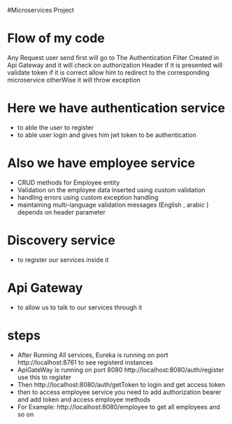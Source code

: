 #Microservices Project 

# Flow of my code
Any Request user send first will go to The Authentication Filter Created in Api Gateway and it will check  on authorization Header
if it is presented will validate token if it is correct allow him to redirect to the corresponding microservice otherWise it will
throw exception 

# Here we have authentication service
- to able the user to register
- to able user login and gives him jwt token to be authentication

# Also we have employee service
- CRUD methods for Employee entity
- Validation on the employee data inserted using custom validation
- handling errors using custom exception handling
- maintaining multi-language validation messages (English , arabic ) depends on header parameter

# Discovery service
- to register our services inside it

# Api Gateway 
- to allow us to talk to our services through it


# steps
- After Running All services, Eureka is running on port http://localhost:8761 to see registerd instances
- ApiGateWay is running on port 8080 http://localhost:8080/auth/register use this to register
- Then http://localhost:8080/auth/getToken to login and get access token
- then to access employee service you need to add authorization bearer and add token and access employee methods
- For Example: http://localhost:8080/employee to get all employees and so on 
